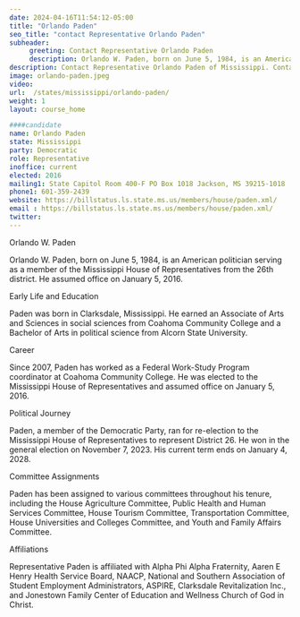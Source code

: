 ```yaml
---
date: 2024-04-16T11:54:12-05:00
title: "Orlando Paden"
seo_title: "contact Representative Orlando Paden"
subheader:
     greeting: Contact Representative Orlando Paden
     description: Orlando W. Paden, born on June 5, 1984, is an American politician serving as a member of the Mississippi House of Representatives from the 26th district. He assumed office on January 5, 2016.
description: Contact Representative Orlando Paden of Mississippi. Contact information for Orlando Paden includes email address, phone number, and mailing address.
image: orlando-paden.jpeg
video:
url:  /states/mississippi/orlando-paden/
weight: 1
layout: course_home

####candidate
name: Orlando Paden
state: Mississippi
party: Democratic
role: Representative
inoffice: current
elected: 2016
mailing1: State Capitol Room 400-F PO Box 1018 Jackson, MS 39215-1018
phone1: 601-359-2439
website: https://billstatus.ls.state.ms.us/members/house/paden.xml/
email : https://billstatus.ls.state.ms.us/members/house/paden.xml/
twitter:
---
```


Orlando W. Paden

Orlando W. Paden, born on June 5, 1984, is an American politician serving as a member of the Mississippi House of Representatives from the 26th district. He assumed office on January 5, 2016.

Early Life and Education

Paden was born in Clarksdale, Mississippi. He earned an Associate of Arts and Sciences in social sciences from Coahoma Community College and a Bachelor of Arts in political science from Alcorn State University.

Career

Since 2007, Paden has worked as a Federal Work-Study Program coordinator at Coahoma Community College. He was elected to the Mississippi House of Representatives and assumed office on January 5, 2016.

Political Journey

Paden, a member of the Democratic Party, ran for re-election to the Mississippi House of Representatives to represent District 26. He won in the general election on November 7, 2023. His current term ends on January 4, 2028.

Committee Assignments

Paden has been assigned to various committees throughout his tenure, including the House Agriculture Committee, Public Health and Human Services Committee, House Tourism Committee, Transportation Committee, House Universities and Colleges Committee, and Youth and Family Affairs Committee.

Affiliations

Representative Paden is affiliated with Alpha Phi Alpha Fraternity, Aaren E Henry Health Service Board, NAACP, National and Southern Association of Student Employment Administrators, ASPIRE, Clarksdale Revitalization Inc., and Jonestown Family Center of Education and Wellness Church of God in Christ.
